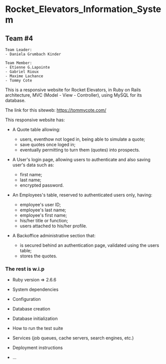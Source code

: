 # Rocket_Elevators_Information_System

## Team #4
```
Team Leader:
- Daniela Grumbach Kinder

Team Member:
- Etienne G.Lapointe
- Gabriel Rioux
- Maxime Lachance
- Tommy Cote
```

This is a responsive website for Rocket Elevators, in Ruby on Rails architecture, MVC (Model - View - Controller), using MySQL for its database.

The link for this siteweb: https://tommycote.com/


This responsive website has:

  - A Quote table allowing:
    - users, eventhow not loged in, being able to simulate a quote;
    - save quotes once loged in;
    - eventually permitting to turn them (quotes) into prospects.

  - A User's login page, allowing users to authenticate and also saving user's data such as:
    - first name;
    - last name;
    - encrypted password.

  - An Employees's table, reserved to authenticated users only, having:
    - employee's user ID;
    - employee's last name;
    - employee's first name;
    - his/her title or function;
    - users attached to his/her profile.

  - A Backoffice administrative section that:
    - is secured behind an authentication page, validated using the users table;
    - stores the quotes.



### The rest is w.i.p

* Ruby version => 2.6.6

* System dependencies

* Configuration

* Database creation

* Database initialization

* How to run the test suite

* Services (job queues, cache servers, search engines, etc.)

* Deployment instructions

* ...

